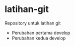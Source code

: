 # latihan-git
Repository untuk latihan git




- Perubahan pertama develop
- Perubahan kedua develop